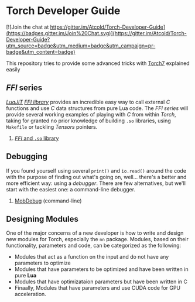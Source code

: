 # Torch Developer Guide

[![Join the chat at https://gitter.im/Atcold/Torch-Developer-Guide](https://badges.gitter.im/Join%20Chat.svg)](https://gitter.im/Atcold/Torch-Developer-Guide?utm_source=badge&utm_medium=badge&utm_campaign=pr-badge&utm_content=badge)

This repository tries to provide some advanced tricks with [Torch7](http://torch.ch/) explained easily

## *FFI* series

[*LuaJIT*](http://luajit.org/) [*FFI library*](http://luajit.org/ext_ffi.html) provides an incredible easy way to call external *C* functions and use *C* data structures from pure Lua code.
The *FFI series* will provide several working examples of playing with *C* from within *Torch*, taking for granted no prior knowledge of building `.so` libraries, using `Makefile` or tackling *Tensors* pointers.

 1. [*FFI* and `.so` library](FFI-so/README.md)

## Debugging

If you found yourself using several `print()` and `io.read()` around the code with the purpose of finding out what's going on, well… there's a better and more efficient way: using a *debugger*.
There are few alternatives, but we'll start with the easiest one: a command-line debugger.

 1. [MobDebug](MobDebug/README.md) (command-line)


## Designing Modules

One of the major concerns of a new developer is how to write and design new modules for Torch, especially the `nn` package. Modules, based on their functionality, parameters and code, can be categorized as the following:

* Modules that act as a function on the input and do not have any parameters to optimize
* Modules that have parameters to be optimized and have been written in pure **Lua** 
* Modules that have optimizataion parameters but have been written in C
* Finaally, Modules that have parameters and use CUDA code for GPU acceleration. 
